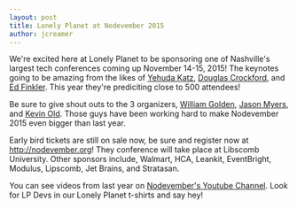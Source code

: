 ```yaml
---
layout: post
title: Lonely Planet at Nodevember 2015
author: jcreamer
---
```


We're excited here at Lonely Planet to be sponsoring one of Nashville's largest tech conferences coming up November 14-15, 2015! The keynotes going to be amazing from the likes of [Yehuda Katz](http://twitter.com/wycats), [Douglas Crockford](https://plus.google.com/+DouglasCrockfordEsq/posts), and [Ed Finkler](http://funkatron). This year they're prediciting close to 500 attendees!

Be sure to give shout outs to the 3 organizers, [William Golden](https://twitter.com/egdelwonk), [Jason Myers](http://twitter.com/jasonamyers), and [Kevin Old](http://twitter.com/kevinold). Those guys have been working hard to make Nodevember 2015 even bigger than last year.

Early bird tickets are still on sale now, be sure and register now at http://nodevember.org! They conference will take place at Libscomb University. Other sponsors include, Walmart, HCA, Leankit, EventBright, Modulus, Lipscomb, Jet Brains, and Stratasan. 

You can see videos from last year on [Nodevember's Youtube Channel](https://www.youtube.com/user/nodevember). Look for LP Devs in our Lonely Planet t-shirts and say hey!
